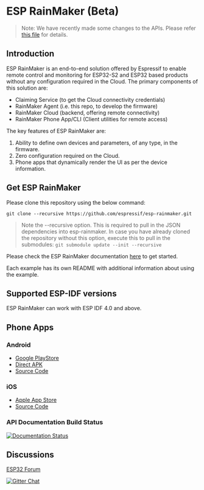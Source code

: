 # ESP RainMaker (Beta)

> Note: We have recently made some changes to the APIs. Please refer [this file](CHANGES.md) for details.

## Introduction

ESP RainMaker is an end-to-end solution offered by Espressif to enable remote control and monitoring for ESP32-S2 and ESP32 based products without any configuration required in the Cloud. The primary components of this solution are:

- Claiming Service (to get the Cloud connectivity credentials)
- RainMaker Agent (i.e. this repo, to develop the firmware)
- RainMaker Cloud (backend, offering remote connectivity)
- RainMaker Phone App/CLI (Client utilities for remote access)


The key features of ESP RainMaker are:

1. Ability to define own devices and parameters, of any type, in the firmware.
2. Zero configuration required on the Cloud.
3. Phone apps that dynamically render the UI as per the device information.

## Get ESP RainMaker

Please clone this repository using the below command:

```
git clone --recursive https://github.com/espressif/esp-rainmaker.git
```

> Note the --recursive option. This is required to pull in the JSON dependencies into esp-rainmaker. In case you have already cloned the repository without this option, execute this to pull in the submodules: `git submodule update --init --recursive`

Please check the ESP RainMaker documentation [here](https://rainmaker.espressif.com/docs/get-started.html) to get started.

Each example has its own README with additional information about using the example.

## Supported ESP-IDF versions

ESP RainMaker can work with ESP IDF 4.0 and above.

## Phone Apps

### Android

- [Google PlayStore](https://play.google.com/store/apps/details?id=com.espressif.rainmaker)
- [Direct APK](https://github.com/espressif/esp-rainmaker/wiki)
- [Source Code](https://github.com/espressif/esp-rainmaker-android)

### iOS
- [Apple App Store](https://apps.apple.com/app/esp-rainmaker/id1497491540)
- [Source Code](https://github.com/espressif/esp-rainmaker-ios)

### API Documentation Build Status

[![Documentation Status](https://readthedocs.com/projects/espressif-esp-rainmaker/badge/?version=latest)](https://docs.espressif.com/projects/esp-rainmaker/en/latest/)

## Discussions

[ESP32 Forum](https://www.esp32.com/viewforum.php?f=41)

[![Gitter Chat](https://badges.gitter.im/esp-rainmaker/community.svg)](https://gitter.im/esp-rainmaker/community?utm_source=badge&utm_medium=badge&utm_campaign=pr-badge)
